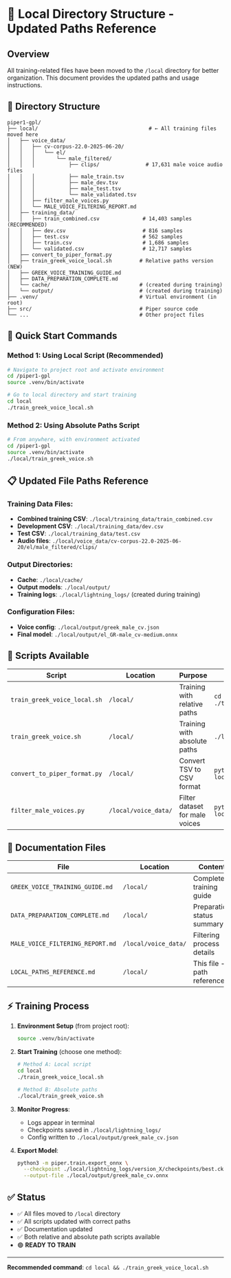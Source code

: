 # 📁 Local Directory Structure - Updated Paths Reference

## Overview
All training-related files have been moved to the `/local` directory for better organization. This document provides the updated paths and usage instructions.

## 📂 Directory Structure
```
piper1-gpl/
├── local/                                    # ← All training files moved here
│   ├── voice_data/
│   │   ├── cv-corpus-22.0-2025-06-20/
│   │   │   └── el/
│   │   │       └── male_filtered/
│   │   │           ├── clips/               # 17,631 male voice audio files
│   │   │           ├── male_train.tsv
│   │   │           ├── male_dev.tsv
│   │   │           ├── male_test.tsv
│   │   │           └── male_validated.tsv
│   │   ├── filter_male_voices.py
│   │   └── MALE_VOICE_FILTERING_REPORT.md
│   ├── training_data/
│   │   ├── train_combined.csv              # 14,403 samples (RECOMMENDED)
│   │   ├── dev.csv                         # 816 samples
│   │   ├── test.csv                        # 562 samples
│   │   ├── train.csv                       # 1,686 samples
│   │   └── validated.csv                   # 12,717 samples
│   ├── convert_to_piper_format.py
│   ├── train_greek_voice_local.sh         # Relative paths version (NEW)
│   ├── GREEK_VOICE_TRAINING_GUIDE.md
│   ├── DATA_PREPARATION_COMPLETE.md
│   └── cache/                             # (created during training)
│   └── output/                            # (created during training)
├── .venv/                                 # Virtual environment (in root)
├── src/                                   # Piper source code
└── ...                                    # Other project files
```

## 🚀 Quick Start Commands

### Method 1: Using Local Script (Recommended)
```bash
# Navigate to project root and activate environment
cd /piper1-gpl
source .venv/bin/activate

# Go to local directory and start training
cd local
./train_greek_voice_local.sh
```

### Method 2: Using Absolute Paths Script
```bash
# From anywhere, with environment activated
cd /piper1-gpl
source .venv/bin/activate
./local/train_greek_voice.sh
```

## 📋 Updated File Paths Reference

### Training Data Files:
- **Combined training CSV**: `./local/training_data/train_combined.csv`
- **Development CSV**: `./local/training_data/dev.csv`
- **Test CSV**: `./local/training_data/test.csv`
- **Audio files**: `./local/voice_data/cv-corpus-22.0-2025-06-20/el/male_filtered/clips/`

### Output Directories:
- **Cache**: `./local/cache/`
- **Output models**: `./local/output/`
- **Training logs**: `./local/lightning_logs/` (created during training)

### Configuration Files:
- **Voice config**: `./local/output/greek_male_cv.json`
- **Final model**: `./local/output/el_GR-male_cv-medium.onnx`

## 🔧 Scripts Available

| Script | Location | Purpose | Usage |
|--------|----------|---------|--------|
| `train_greek_voice_local.sh` | `/local/` | Training with relative paths | `cd local && ./train_greek_voice_local.sh` |
| `train_greek_voice.sh` | `/local/` | Training with absolute paths | `./local/train_greek_voice.sh` |
| `convert_to_piper_format.py` | `/local/` | Convert TSV to CSV format | `python local/convert_to_piper_format.py` |
| `filter_male_voices.py` | `/local/voice_data/` | Filter dataset for male voices | `python local/voice_data/filter_male_voices.py` |

## 📖 Documentation Files

| File | Location | Content |
|------|----------|---------|
| `GREEK_VOICE_TRAINING_GUIDE.md` | `/local/` | Complete training guide |
| `DATA_PREPARATION_COMPLETE.md` | `/local/` | Preparation status summary |
| `MALE_VOICE_FILTERING_REPORT.md` | `/local/voice_data/` | Filtering process details |
| `LOCAL_PATHS_REFERENCE.md` | `/local/` | This file - path reference |

## ⚡ Training Process

1. **Environment Setup** (from project root):
   ```bash
   source .venv/bin/activate
   ```

2. **Start Training** (choose one method):
   ```bash
   # Method A: Local script
   cd local
   ./train_greek_voice_local.sh
   
   # Method B: Absolute paths
   ./local/train_greek_voice.sh
   ```

3. **Monitor Progress**:
   - Logs appear in terminal
   - Checkpoints saved in `./local/lightning_logs/`
   - Config written to `./local/output/greek_male_cv.json`

4. **Export Model**:
   ```bash
   python3 -m piper.train.export_onnx \
     --checkpoint ./local/lightning_logs/version_X/checkpoints/best.ckpt \
     --output-file ./local/output/greek_male_cv.onnx
   ```

## ✅ Status
- ✅ All files moved to `/local` directory
- ✅ All scripts updated with correct paths
- ✅ Documentation updated
- ✅ Both relative and absolute path scripts available
- 🟢 **READY TO TRAIN**

---

**Recommended command**: `cd local && ./train_greek_voice_local.sh`
